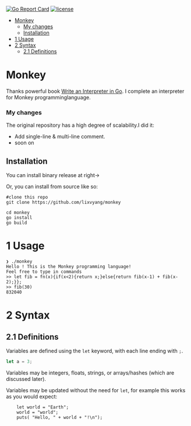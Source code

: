 [![Go Report Card](https://goreportcard.com/badge/github.com/LixvYang/Monkey)](https://goreportcard.com/report/github.com/LixvYang/Monkey)
[![license](https://img.shields.io/github/license/lixvyang/monkey.svg)](https://img.shields.io/badge/LICENSE-MIT-brightgreen.svg)



- [Monkey](#monkey)
    - [My changes](#my-changes)
  - [Installation](#installation)
- [1 Usage](#1-usage)
- [2 Syntax](#2-syntax)
  - [2.1 Definitions](#21-definitions)

# Monkey
Thanks powerful book [Write an Interpreter in Go](https://interpreterbook.com). I complete an interpreter for Monkey programminglanguage.

### My changes

The original repository has a high degree of scalability.I did it:
- Add single-line & multi-line comment.
- soon on

## Installation
You can install binary release at right->

Or, you can install from source like so:

```
#clone this repo
git clone https://github.com/lixvyang/monkey

cd monkey
go install
go build
```

# 1 Usage
```
❯ ./monkey
Hello ! This is the Monkey programming language!
Feel free to type in commands
>> let fib = fn(x){if(x<2){return x;}else{return fib(x-1) + fib(x-2);}};
>> fib(30)
832040
```
# 2 Syntax

## 2.1 Definitions
Variables are defined using the `let` keyword, with each line ending with `;`.
```js
let a = 3;
```
Variables may be integers, floats, strings, or arrays/hashes (which are discussed later).

Variables may be updated without the need for `let`, for example this works as you would expect:
```
    let world = "Earth";
    world = "world";
    puts( "Hello, " + world + "!\n");
```
